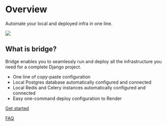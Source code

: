 # Overview

Automate your local and deployed infra in one line.

![](https://raw.githubusercontent.com/Never-Over/bridge/main/docs/runserver_demo.gif)


## What is bridge?
Bridge enables you to seamlessly run and deploy all the infrastructure you need for a complete Django project.

- One line of copy-paste configuration
- Local Postgres database automatically configured and connected
- Local Redis and Celery instances automatically configured and connected
- Easy one-command deploy configuration to Render

[Get started](getting-started.md)

[FAQ](faq.md)
